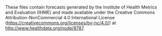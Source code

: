 These files contain forecasts generated by the Institute of Health Metrics and Evaluation (IHME) and made available under the Creative Commons Attribution-NonCommercial 4.0 International License (https://creativecommons.org/licenses/by-nc/4.0/) at http://www.healthdata.org/node/8787.